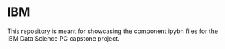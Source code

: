# IBM

This repository is meant for showcasing the component ipybn files for the IBM Data Science PC capstone project. 

